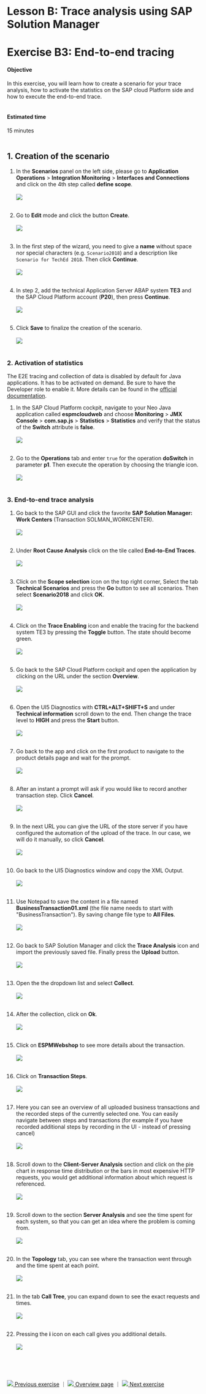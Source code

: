 # Lesson B: Trace analysis using SAP Solution Manager
# Exercise B3: End-to-end tracing

#### Objective
In this exercise, you will learn how to create a scenario for your trace analysis, how to activate the statistics on the SAP cloud Platform side and how to execute the end-to-end trace.<br /><br />

#### Estimated time
15 minutes
<br />
<br />

## 1. Creation of the scenario
1. In the **Scenarios** panel on the left side, please go to **Application Operations** > **Integration Monitoring** > **Interfaces and Connections** and click on the 4th step called **define scope**.<br /><br />
![](../../images/b3-te2-int-conn.png)<br /><br />

1. Go to **Edit** mode and click the button **Create**.<br /><br />
![](../../images/b3-te2-int-conn-scenario.png)<br /><br />

1. In the first step of the wizard, you need to give a **name** without space nor special characters (e.g. `Scenario2018`) and a description like `Scenario for TechEd 2018`. Then click **Continue**.<br /><br />
![](../../images/b3-te2-int-conn-scenario2.png)<br /><br />

1. In step 2, add the technical Application Server ABAP system **TE3** and the SAP Cloud Platform account (**P20**), then press **Continue**.<br /><br />
![](../../images/b3-te2-int-conn-scenario3.png)<br /><br>

1. Click **Save** to finalize the creation of the scenario.<br /><br />
![](../../images/b3-te2-int-conn-scenario4.png)<br /><br>

### 2. Activation of statistics
The E2E tracing and collection of data is disabled by default for Java applications. It has to be activated on demand. Be sure to have the Developer role to enable it. More details can be found in the [official documentation](https://help.sap.com/viewer/65de2977205c403bbc107264b8eccf4b/Cloud/en-US/a1e3101e108a4ca7a2a8c62654534ef8.html).

1. In the SAP Cloud Platform cockpit, navigate to your Neo Java application called **espmcloudweb** and choose **Monitoring** > **JMX Console** > **com.sap.js** > **Statistics** > **Statistics** and verify that the status of the  **Switch** attribute is **false**.<br /><br />
![](../../images/b3-sapcp-stat1.png)<br /><br>

1. Go to the **Operations** tab and enter `true` for the operation **doSwitch** in parameter **p1**. Then execute the operation by choosing the triangle icon.<br /><br />
![](../../images/b3-sapcp-stat2.png)<br /><br>

### 3. End-to-end trace analysis
1. Go back to the SAP GUI and click the favorite **SAP Solution Manager: Work Centers** (Transaction SOLMAN_WORKCENTER).<br /><br />
![](../../images/b3-te2-e2e.png)<br /><br>

1. Under **Root Cause Analysis** click on the tile called **End-to-End Traces**.<br /><br />
![](../../images/b3-te2-e2e-workcenter.png)<br /><br>

1. Click on the **Scope selection** icon on the top right corner, Select the tab **Technical Scenarios** and press the **Go** button to see all scenarios. Then select **Scenario2018** and click **OK**.<br /><br />
![](../../images/b3-te2-e2e-scope.png)<br /><br>

1. Click on the **Trace Enabling** icon and enable the tracing for the backend system TE3 by pressing the **Toggle** button. The state should become green.<br /><br />
![](../../images/b3-te2-e2e-backend-trace-enable.png)<br /><br>

1. Go back to the SAP Cloud Platform cockpit and open the application by clicking on the URL under the section **Overview**.<br /><br />
![](../../images/b3-sapcp-app-url.png)<br /><br>

1. Open the UI5 Diagnostics with **CTRL+ALT+SHIFT+S** and under **Technical information** scroll down to the end. Then change the trace level to **HIGH** and press the **Start** button.<br /><br />
![](../../images/b3-te2-e2e-ui5-diagnostics.png)<br /><br>

1. Go back to the app and click on the first product to navigate to the product details page and wait for the prompt.<br /><br />
![](../../images/b3-te2-e2e-app.png)<br /><br>

1. After an instant a prompt will ask if you would like to record another transaction step. Click **Cancel**.<br /><br />
![](../../images/b3-te2-e2e-app-prompt.png)<br /><br>

1. In the next URL you can give the URL of the store server if you have configured the automation of the upload of the trace. In our case, we will do it manually, so click **Cancel**.<br /><br />
![](../../images/b3-te2-e2e-app-prompt2.png)<br /><br>

1. Go back to the UI5 Diagnostics window and copy the XML Output.<br /><br />
![](../../images/b3-te2-e2e-app-xml-output.png)<br /><br>

1. Use Notepad to save the content in a file named **BusinessTransaction01.xml** (the file name needs to start with "BusinessTransaction"). By saving change file type to **All Files**. <br /><br />
![](../../images/b3-te2-e2e-app-notepad.png)<br /><br>

1. Go back to SAP Solution Manager and click the **Trace Analysis** icon and import the previously saved file. Finally press the **Upload** button.<br /><br />
![](../../images/b3-te2-e2e-import.png)<br /><br>

1. Open the the dropdown list and select **Collect**.<br /><br />
![](../../images/b3-te2-e2e-collect.png)<br /><br>

1. After the collection, click on **Ok**.<br /><br />
![](../../images/b3-te2-e2e-collect2.png)<br /><br>

1. Click on **ESPMWebshop** to see more details about the transaction.<br /><br />
![](../../images/b3-e2e-overview-01.png)<br /><br>

1. Click on **Transaction Steps**.<br /><br />
![](../../images/b3-e2e-overview-02.png)<br /><br>

1. Here you can see an overview of all uploaded business transactions and the recorded steps of the currently selected one. You can easily navigate between steps and transactions (for example if you have recorded additional steps by recording in the UI - instead of pressing cancel)<br /><br />
  ![](../../images/b3-e2e-overview-03.png)<br /><br>

1. Scroll down to the **Client-Server Analysis** section and click on the pie chart in response time distribution or the bars in most expensive HTTP requests, you would get additional information about which request is referenced.<br /><br />
  ![](../../images/b3-e2e-overview-04.png)<br /><br>

1. Scroll down to the section **Server Analysis** and see the time spent for each system, so that you can get an idea where the problem is coming from.<br /><br />
  ![](../../images/b3-e2e-overview-05.png)<br /><br>

1. In the **Topology** tab, you can see where the transaction went through and the time spent at each point.<br /><br />
  ![](../../images/b3-e2e-overview-06.png)<br /><br>

1. In the tab **Call Tree**, you can expand down to see the exact requests and times.<br /><br />
  ![](../../images/b3-e2e-overview-07.png)<br /><br>

1. Pressing the **i** icon on each call gives you additional details.<br /><br />
  ![](../../images/b3-e2e-overview-08.png)

<br /><br /><br />



[![](../../images/nav-previous.png) Previous exercise](../B2/README.md) ｜ [![](../../images/nav-home.png) Overview page](../../README.md) ｜ [![](../../images/nav-next.png) Next exercise](../C1/README.md)
